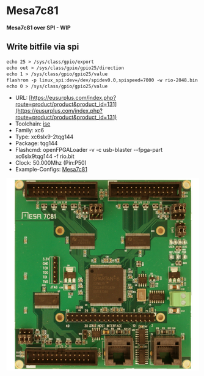 # Mesa7c81
**Mesa7c81 over SPI - WIP**

## Write bitfile via spi
```
echo 25 > /sys/class/gpio/export
echo out > /sys/class/gpio/gpio25/direction
echo 1 > /sys/class/gpio/gpio25/value
flashrom -p linux_spi:dev=/dev/spidev0.0,spispeed=7000 -w rio-2048.bin
echo 0 > /sys/class/gpio/gpio25/value
```


* URL: [https://eusurplus.com/index.php?route=product/product&product_id=131](https://eusurplus.com/index.php?route=product/product&product_id=131)
* Toolchain: [ise](../../generator/toolchains/ise/README.md)
* Family: xc6
* Type: xc6slx9-2tqg144
* Package: tqg144
* Flashcmd: openFPGALoader -v -c usb-blaster --fpga-part xc6slx9tqg144 -f rio.bit
* Clock: 50.000Mhz (Pin:P50)
* Example-Configs: [Mesa7c81](../../configs/Mesa7c81)

![board.png](board.png)

